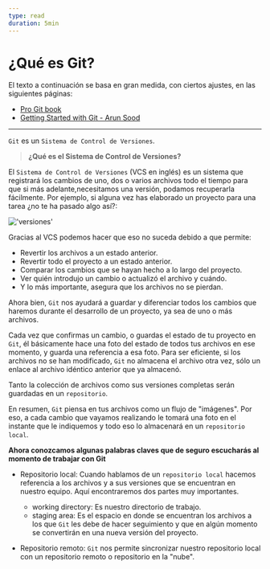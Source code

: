 ```yaml
---
type: read
duration: 5min
---
```


# ¿Qué es Git?

El texto a continuación se basa en gran medida, con ciertos ajustes, en las
siguientes páginas:

- [Pro Git book](https://git-scm.com/book/en/v2)
- [Getting Started with Git - Arun Sood](https://github.com/wdi-sf-september-2014/notes/tree/master/git_intro)

***

`Git` es un `Sistema de Control de Versiones`.

> **¿Qué es el Sistema de Control de Versiones?**

El `Sistema de Control de Versiones` (VCS en inglés) es un sistema que
registrará los cambios de uno, dos o varios archivos todo el tiempo para que
si más adelante,necesitamos una versión, podamos recuperarla fácilmente.
Por ejemplo, si alguna vez has elaborado un proyecto para una tarea ¿no te ha
pasado algo así?:

!['versiones'](http://fotos.subefotos.com/e6ea20e7174abf68ba4a047eaa0d5373o.png)

Gracias al VCS podemos hacer que eso no suceda debido a que permite:

- Revertir los archivos a un estado anterior.
- Revertir todo el proyecto a un estado anterior.
- Comparar los cambios que se hayan hecho a lo largo del proyecto.
- Ver quién introdujo un cambio o actualizó el archivo y cuándo.
- Y lo más importante, asegura que los archivos no se pierdan.

Ahora bien, `Git` nos ayudará a guardar y diferenciar todos los cambios que
haremos durante el desarrollo de un proyecto, ya sea de uno o más archivos.

Cada vez que confirmas un cambio, o guardas el estado de tu proyecto en `Git`,
él básicamente hace una foto del estado de todos tus archivos en ese momento, y
guarda una referencia a esa foto. Para ser eficiente, si los archivos no se han
modificado, `Git` no almacena el archivo otra vez, sólo un enlace al archivo
idéntico anterior que ya almacenó.

Tanto la colección de archivos como sus versiones completas serán guardadas en
un `repositorio`.

En resumen, `Git` piensa en tus archivos como un flujo de "imágenes". Por eso,
a cada cambio que vayamos realizando le tomará una foto en el instante que le
indiquemos y todo eso lo almacenará en un `repositorio local`.

**Ahora conozcamos algunas palabras claves que de seguro escucharás al momento de
 trabajar con Git**

- Repositorio local: Cuando hablamos de un `repositorio local` hacemos referencia
  a los archivos y a sus versiones que se encuentran en nuestro equipo.
  Aquí encontraremos dos partes muy importantes.
  * working directory: Es nuestro directorio de trabajo.
  * staging area: Es el espacio en donde se encuentran los archivos a los que `Git`
    les debe de hacer seguimiento y que en algún momento se convertirán en una nueva
    versión del proyecto.

- Repositorio remoto: `Git` nos permite sincronizar nuestro repositorio local
  con un repositorio remoto o repositorio en la "nube".
